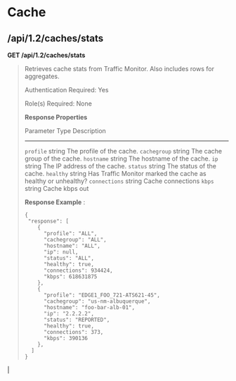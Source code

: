 Cache
=====

/api/1.2/caches/stats
---------------------

**GET /api/1.2/caches/stats**

> Retrieves cache stats from Traffic Monitor. Also includes rows for
> aggregates.
>
> Authentication Required: Yes
>
> Role(s) Required: None
>
> **Response Properties**
>
>   Parameter                   Type            Description
>   --------------------------- --------------- ------------------------------------------------------------------------------------
>   `profile`                   string          The profile of the cache.
>   `cachegroup`                string          The cache group of the cache.
>   `hostname`                  string          The hostname of the cache.
>   `ip`                        string          The IP address of the cache.
>   `status`                    string          The status of the cache.
>   `healthy`                   string          Has Traffic Monitor marked the cache as healthy or unhealthy?
>   `connections`               string          Cache connections
>   `kbps`                      string          Cache kbps out
>
> **Response Example** :
>
>     {
>      "response": [
>         {
>           "profile": "ALL",
>           "cachegroup": "ALL",
>           "hostname": "ALL",
>           "ip": null,
>           "status": "ALL",
>           "healthy": true,
>           "connections": 934424,
>           "kbps": 618631875
>         },
>         {
>           "profile": "EDGE1_FOO_721-ATS621-45",
>           "cachegroup": "us-nm-albuquerque",
>           "hostname": "foo-bar-alb-01",
>           "ip": "2.2.2.2",
>           "status": "REPORTED",
>           "healthy": true,
>           "connections": 373,
>           "kbps": 390136
>         },
>       ]
>     }

| 
